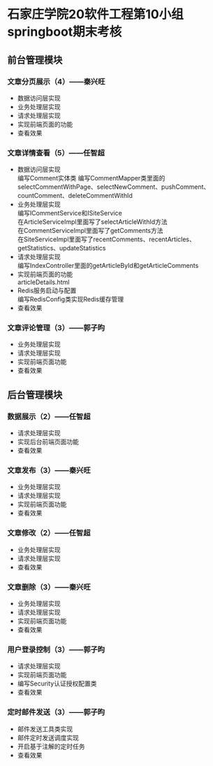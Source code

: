 # 石家庄学院20软件工程第10小组springboot期末考核
## 前台管理模块
### 文章分页展示（4）——秦兴旺
* 数据访问层实现
* 业务处理层实现
* 请求处理层实现
* 实现前端页面的功能
* 查看效果
### 文章详情查看（5）——任智超
* 数据访问层实现  
编写Comment实体类
编写CommentMapper类里面的selectCommentWithPage、selectNewComment、pushComment、countComment、deleteCommentWithId
* 业务处理层实现  
编写ICommentService和ISiteService  
在ArticleServiceImpl里面写了selectArticleWithId方法  
在CommentServiceImpl里面写了getComments方法  
在SiteServiceImpl里面写了recentComments、recentArticles、getStatistics、updateStatistics
* 请求处理层实现  
编写IndexController里面的getArticleById和getArticleComments
* 实现前端页面的功能  
articleDetails.html
* Redis服务启动与配置  
编写RedisConfig类实现Redis缓存管理
* 查看效果
### 文章评论管理（3）——郭子昀
* 业务处理层实现
* 请求处理层实现
* 实现前端页面功能
* 查看效果
## 后台管理模块
### 数据展示（2）——任智超
* 请求处理层实现
* 实现后台前端页面功能
* 查看效果
### 文章发布（3）——秦兴旺
* 业务处理层实现
* 请求处理层实现
* 实现前端页面功能
* 查看效果
### 文章修改（2）——任智超
* 业务处理层实现
* 请求处理层实现
* 查看效果
### 文章删除（3）——秦兴旺
* 业务处理层实现
* 请求处理层实现
* 实现前端页面功能
* 查看效果
### 用户登录控制（3）——郭子昀
* 请求处理层实现
* 实现前端页面功能
* 编写Security认证授权配置类
* 查看效果
### 定时邮件发送（3）——郭子昀
* 邮件发送工具类实现
* 邮件定时发送调度实现
* 开启基于注解的定时任务
* 查看效果
